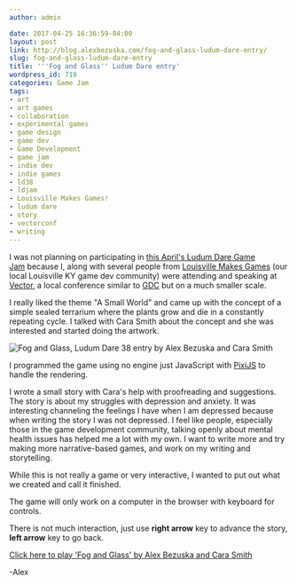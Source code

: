 ```yaml
---
author: admin

date: 2017-04-25 16:36:59-04:00
layout: post
link: http://blog.alexbezuska.com/fog-and-glass-ludum-dare-entry/
slug: fog-and-glass-ludum-dare-entry
title: '''Fog and Glass'' Ludum Dare entry'
wordpress_id: 719
categories: Game Jam
tags:
- art
- art games
- collaboration
- experimental games
- game design
- game dev
- Game Development
- game jam
- indie dev
- indie games
- ld38
- ldjam
- Louisville Makes Games!
- ludum dare
- story
- vectorconf
- writing
---
```


I was not planning on participating in [this April's Ludum Dare Game Jam](https://ldjam.com/events/ludum-dare/38) because I, along with several people from [Louisville Makes Games](http://louisvillemakesgames.org) (our local Louisville KY game dev community) were attending and speaking at [Vector](http://vectorconf.com), a local conference similar to [GDC](http://www.gdconf.com/) but on a much smaller scale.

I really liked the theme "A Small World" and came up with the concept of a simple sealed terrarium where the plants grow and die in a constantly repeating cycle. I talked with Cara Smith about the concept and she was interested and started doing the artwork.

![Fog and Glass, Ludum Dare 38 entry by Alex Bezuska and Cara Smith](/images/2017/04/fogandglass-by-alexbezuska-and-carasmith.png)

I programmed the game using no engine just JavaScript with [PixiJS](http://www.pixijs.com/) to handle the rendering.

I wrote a small story with Cara's help with proofreading and suggestions. The story is about my struggles with depression and anxiety. It was interesting channeling the feelings I have when I am depressed because when writing the story I was not depressed. I feel like people, especially those in the game development community, talking openly about mental health issues has helped me a lot with my own. I want to write more and try making more narrative-based games, and work on my writing and storytelling.

While this is not really a game or very interactive, I wanted to put out what we created and call it finished.

The game will only work on a computer in the browser with keyboard for controls.

There is not much interaction, just use **right arrow** key to advance the story, **left arrow** key to go back.

[Click here to play 'Fog and Glass' by Alex Bezuska and Cara Smith](https://alexbezuska.itch.io/fog-and-glass)

-Alex
